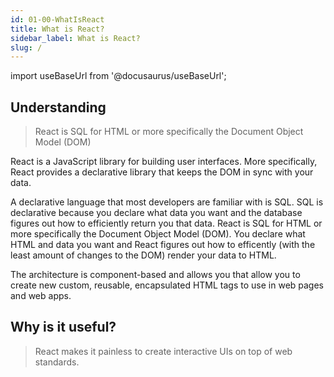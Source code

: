 ```yaml
---
id: 01-00-WhatIsReact
title: What is React?
sidebar_label: What is React?
slug: /
---
```


import useBaseUrl from '@docusaurus/useBaseUrl';

## Understanding

> React is SQL for HTML or more specifically the Document Object Model (DOM)

React is a JavaScript library for building user interfaces.
More specifically, React provides a declarative library that keeps the DOM in sync with your data.

A declarative language that most developers are familiar with is SQL. SQL is declarative because you declare what data you want and the database figures out how to efficiently return you that data. React is SQL for HTML or more specifically the Document Object Model (DOM). You declare what HTML and data you want and React figures out how to efficently (with the least amount of changes to the DOM) render your data to HTML.

The architecture is component-based and allows you that allow you to create new custom, reusable, encapsulated HTML tags to use in web pages and web apps.

## Why is it useful?

> React makes it painless to create interactive UIs on top of web standards.

<!-- ---

<div id="video-container">
  <p>
    <a  href="https://courses.funnyant.com/courses/1063133/lectures/28665274?wvideo=tgg91ummzv">
        <img  src="https://cdn.filestackcontent.com/BqILIRS2xlAK7509lYQR" width={800} height={450} style={{width: 800, height: 450}} />
        <img id="playVideo" height="30px" width="50px" src={useBaseUrl('img/play-arrow.svg')}/>
    </a>
  </p>
</div> -->
